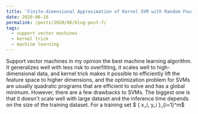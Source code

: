 ```yaml
---
title: 'Finite-dimensional Approximation of Kernel SVM with Random Fourier Features'
date: 2020-06-16
permalink: /posts/2020/06/blog-post-7/
tags:
  - support vector machines
  - kernel trick
  - machine learning
---
```


Support vector machines in my opinion the best machine learning algorithm. It generalizes well with less risk to overfitting, it scales well to high-dimensional data, and kernel trick makes it possible to efficiently lift the feature space to higher dimensions, and the optimization problem for SVMs are usually quadratic programs that are efficient to solve and has a global minimum. However, there are a few drawbacks to SVMs. The biggest one is that it doesn't scale well with large dataset and the inference time depends on the size of the training dataset. For a training set $ { x_i, y_i }_{i=1}^m$ 








